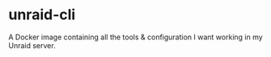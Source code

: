 # unraid-cli
A Docker image containing all the tools &amp; configuration I want working in my Unraid server.
